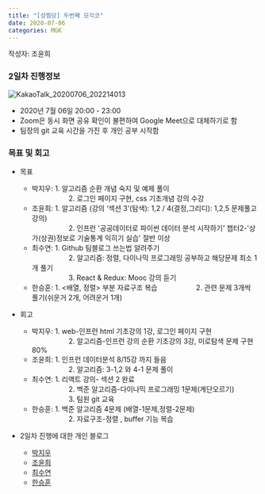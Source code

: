 ```yaml
---
title: "[성찜당] 두번째 모각코"
date: 2020-07-06
categories: MGK
--- 
```


작성자: 조윤희

### 2일차 진행정보  
![KakaoTalk_20200706_202214013](https://user-images.githubusercontent.com/26339800/86588609-fc90cf80-bfc6-11ea-839e-0d5aa4fb4c59.png)

+ 2020년 7월 06일 20:00 - 23:00  
+ Zoom은 동시 화면 공유 확인이 불편하여 Google Meet으로 대체하기로 함
+ 팀장의 git 교육 시간을 가진 후 개인 공부 시작함


### 목표 및 회고  
+ 목표  
  - 박지우: 1. 알고리즘 순환 개념 숙지 및 예제 풀이  
　　　　　   2. 로그인 페이지 구현, css 기초개념 강의 수강
  - 조윤희: 1. 알고리즘 (강의 ‘섹션 3'(탐색): 1,2 / 4(결정,그리디): 1,2,5 문제풀고 강의)  
　　　　　   2. 인프런 '공공데이터로 파이썬 데이터 분석 시작하기' 챕터2-'상가(상권)정보로 기술통계 익히기 실습' 절반 이상  
  - 최수연: 1. Github 팀블로그 쓰는법 알려주기  
　　　　　   2. 알고리즘: 정렬, 다이나믹 프로그래밍 공부하고 해당문제 최소 1개 풀기  
　　　　　   3. React & Redux: Mooc 강의 듣기    
  - 한승훈: 1. <배열, 정렬> 부분 자료구조 복습 
　　　　　   2. 관련 문제 3개씩 풀기(쉬운거 2개, 어려운거 1개)
  
+ 회고  
  - 박지우: 1. web-인프런 html 기초강의 1강, 로그인 페이지 구현  
　　　　　   2. 알고리즘-인프런 강의 순환 기초강의 3강, 미로탐색 문제 구현 80%    
  - 조윤희: 1. 인프런 데이터분석 8/15강 까지 들음   
　　　　　   2. 알고리즘: 3-1,2 와 4-1 문제 풀이   
  - 최수연: 1. 리액트 강의- 섹션 2 완료  
　　　　　   2. 백준 알고리즘-다이나믹 프로그래밍 1문제(계단오르기)
　　　　　   3. 팀원 git 교육
  - 한승훈: 1. 백준 알고리즘 4문제 (배열-1문제,정렬-2문제)  
　　　　　   2. 자료구조-정렬 , buffer 기능 복습  
 
+ 2일차 진행에 대한 개인 블로그  
  - [박지우](https://jwpark6.github.io/day2/)  
  - [조윤희](https://uni2237.github.io/mgc/MGC02/)  
  - [최수연](https://suyeonchoi.github.io/mgk/third-mgk-post/)  
  - [한승훈](https://gooriiie.github.io/%EB%AA%A8%EA%B0%81%EC%BD%94-2%EC%A3%BC%EC%B0%A8-%EB%AA%A9%ED%91%9C%EC%99%80-%ED%9A%8C%EA%B3%A0/)  
  
